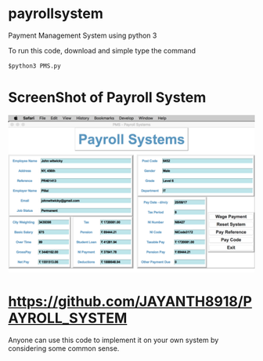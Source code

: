 # payrollsystem

Payment Management System using python 3 

To run this code, download and simple type the command 

```python
$python3 PMS.py 

```

# ScreenShot of Payroll System

![Alt text](https://raw.githubusercontent.com/JAYANTH8918/PAYROLL_SYSTEM/master/pms.png "Payroll System")
# https://github.com/JAYANTH8918/PAYROLL_SYSTEM

Anyone can use this code to implement it on your own system by considering some common sense. 
